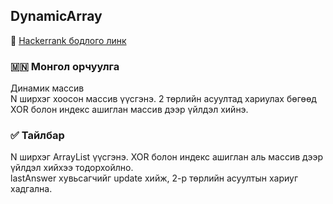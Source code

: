 ## DynamicArray
🔗 [Hackerrank бодлого линк](https://www.hackerrank.com/challenges/dynamic-array)

### 🇲🇳 Монгол орчуулга  
Динамик массив  
N ширхэг хоосон массив үүсгэнэ. 2 төрлийн асуултад хариулах бөгөөд XOR болон индекс ашиглан массив дээр үйлдэл хийнэ.

### ✅ Тайлбар  
N ширхэг ArrayList үүсгэнэ. XOR болон индекс ашиглан аль массив дээр үйлдэл хийхээ тодорхойлно.  
lastAnswer хувьсагчийг update хийж, 2-р төрлийн асуултын хариуг хадгална.